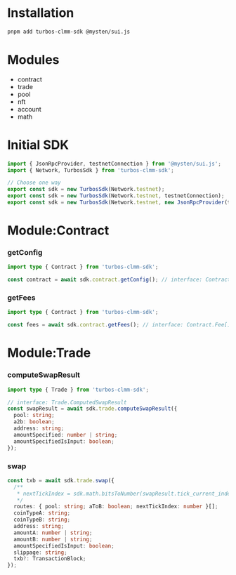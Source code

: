 # Installation

```bash
pnpm add turbos-clmm-sdk @mysten/sui.js
```

# Modules

- contract
- trade
- pool
- nft
- account
- math

# Initial SDK

```typescript
import { JsonRpcProvider, testnetConnection } from '@mysten/sui.js';
import { Network, TurbosSdk } from 'turbos-clmm-sdk';

// Choose one way
export const sdk = new TurbosSdk(Network.testnet);
export const sdk = new TurbosSdk(Network.testnet, testnetConnection);
export const sdk = new TurbosSdk(Network.testnet, new JsonRpcProvider(testnetConnection));
```

# Module:Contract

### getConfig

```typescript
import type { Contract } from 'turbos-clmm-sdk';

const contract = await sdk.contract.getConfig(); // interface: Contract.Config
```

### getFees

```typescript
import type { Contract } from 'turbos-clmm-sdk';

const fees = await sdk.contract.getFees(); // interface: Contract.Fee[]
```

# Module:Trade

### computeSwapResult

```typescript
import type { Trade } from 'turbos-clmm-sdk';

// interface: Trade.ComputedSwapResult
const swapResult = await sdk.trade.computeSwapResult({
  pool: string;
  a2b: boolean;
  address: string;
  amountSpecified: number | string;
  amountSpecifiedIsInput: boolean;
});
```

### swap

```typescript
const txb = await sdk.trade.swap({
  /**
   * nextTickIndex = sdk.math.bitsToNumber(swapResult.tick_current_index.bits)
   */
  routes: { pool: string; aToB: boolean; nextTickIndex: number }[];
  coinTypeA: string;
  coinTypeB: string;
  address: string;
  amountA: number | string;
  amountB: number | string;
  amountSpecifiedIsInput: boolean;
  slippage: string;
  txb?: TransactionBlock;
});
```

